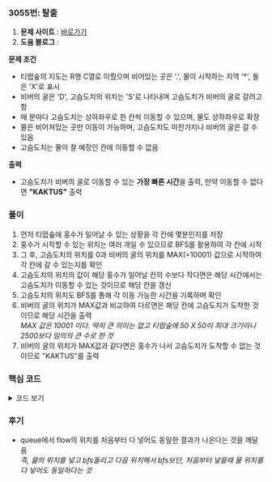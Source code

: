 ### 3055번: 탈출

1. **문제 사이트** : [바로가기](https://www.acmicpc.net/problem/3055)
2. **도움 블로그** : 

**문제 조건**
- 티떱숲의 지도는 R행 C열로 이뤘으며 비어있는 곳은 '.', 물이 시작하는 지역 '*', 돌은 'X'로 표시
- 비버의 굴은 'D', 고슴도치의 위치는 'S'로 나타내며 고슴도치가 비버의 굴로 갈려고 함
- 매 분마다 고슴도치는 상하좌우로 한 칸씩 이동할 수 있으며, 물도 상하좌우로 확장
- 물은 비어져있는 곳만 이동이 가능하며, 고슴도치도 마찬가지나 비버의 굴은 갈 수 있음
- 고슴도치는 물이 찰 예정인 칸에 이동할 수 없음

**출력**  
- 고슴도치가 비버의 굴로 이동할 수 있는 **가장 빠른 시간**을 출력, 만약 이동할 수 없다면 **"KAKTUS"** 출력

### 풀이
1. 먼저 티떱숲에 홍수가 일어날 수 있는 상황을 각 칸에 몇분인지를 저장
2. 홍수가 시작할 수 있는 위치는 여러 개일 수 있으므로 BFS를 활용하여 각 칸에 시작
3. 그 후, 고슴도치의 위치를 0과 비버의 굴의 위치를 MAX(=10001) 값으로 시작하여 각 칸에 갈 수 있는지를 확인
4. 고슴도치의 위치의 값이 해당 홍수가 일어날 칸의 수보다 작다면은 해당 시간에서는 고슴도치가 이동할 수 있는 것이므로 해당 칸을 갱신
5. 고슴도치의 위치도 BFS를 통해 각 이동 가능한 시간을 기록하며 확인
6. 비버의 굴의 위치가 MAX값과 비교하여 다르면은 해당 칸에 고슴도치가 도착한 것이므로 해당 시간을 출력  
_MAX 값은 10001 이다. 딱히 큰 의미는 없고 티떱숲에 50 X 50이 최대 크기이니 2500보다 임의의 큰 수로 한 것_
7. 비버의 굴의 위치가 MAX값과 같다면은 홍수가 나서 고슴도치가 도착할 수 없는 것이므로 "KAKTUS"를 출력

### 핵심 코드

<details>
<summary>코드 보기</summary>

```cpp
void solve() {
    for (auto &it : flow) {
        dist[it.X][it.Y] = 0;
        Q.push(it);
    }
    bfs(true);
    
    dist[s_c.X][s_c.Y] = 0;
    Q.push(s_c);
    bfs(false);

    int res = dist[d_c.X][d_c.Y];
    
    if (res == MAX) cout << "KAKTUS" << '\n';
    else cout << res << '\n';
}
```
- 초기 `dist` 값에는 전부 `MAX` 값이 저장되어 있다.
- `flow`에는 물의 시작 위치 값이 저장되어 있어 해당 위치 값에 0을 저장
- `Q`에 해당 좌표 값들을 추가한 후에 `bfs(true)`로 홍수 상태일 떄의 티떱숲의 시간을 저장하도록 함
- `bfs`에서 `true`를 넣은 이유는 **홍수 상태일 때는 비버의 굴의 위치를 건들이면 안되기 때문**에 따로 bool 값을 대입

```cpp
void bfs(bool is_water) {
    while(!Q.empty()) {
        pair<int, int> cur = Q.front(); Q.pop();
        
        for(int i = 0; i < 4; i++) {
            int nx = cur.X + dx[i];
            int ny = cur.Y + dy[i];
            
            if(nx < 0 || nx >= r || ny < 0 || ny >= c) continue;
            if((is_water && forest[nx][ny] == 'D') ||
                forest[nx][ny] == 'X' || dist[nx][ny] <= dist[cur.X][cur.Y] + 1) continue;

            dist[nx][ny] = dist[cur.X][cur.Y] + 1;
            Q.push({nx, ny});
        }
    }
}
```
- `bfs()`에서 `is_water` 매개값이 있는 이유는 홍수상태일 때는 비버의 굴인 `D`의 위치를 홍수로 덮어버리면 안되기 떄문
- 일반적인 `bfs()` 함수와 동일하며 `dist[nx][ny]` 값과 현재 위치 값 + 1 값과 비교하여 **더 낮을 때**만 Q에 추가하도록 함

</details>

### 후기
- queue에서 flow의 위치를 처음부터 다 넣어도 동일한 결과가 나온다는 것을 깨달음  
_즉, 물의 위치를 넣고 bfs돌리고 다음 위치해서 bfs보단, 처음부터 넣을때 물 위치를 다 넣어도 동일하다는 것_
